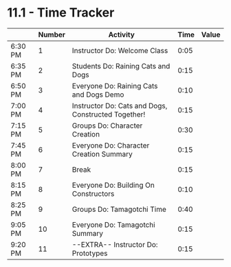 # 11.1 - Time Tracker

|         | Number | Activity                                            | Time | Value |
| ------- | ------ | --------------------------------------------------- | ---- | ----- |
| 6:30 PM | 1      | Instructor Do: Welcome Class                        | 0:05 |       |
| 6:35 PM | 2      | Students Do: Raining Cats and Dogs                  | 0:15 |       |
| 6:50 PM | 3      | Everyone Do: Raining Cats and Dogs Demo             | 0:10 |       |
| 7:00 PM | 4      | Instructor Do: Cats and Dogs, Constructed Together! | 0:15 |       |
| 7:15 PM | 5      | Groups Do: Character Creation                       | 0:30 |       |
| 7:45 PM | 6      | Everyone Do: Character Creation Summary             | 0:15 |       |
| 8:00 PM | 7      | Break                                               | 0:15 |       |
| 8:15 PM | 8      | Everyone Do: Building On Constructors               | 0:10 |       |
| 8:25 PM | 9      | Groups Do: Tamagotchi Time                          | 0:40 |       |
| 9:05 PM | 10     | Everyone Do: Tamagotchi Summary                     | 0:15 |       |
| 9:20 PM | 11     | --EXTRA-- Instructor Do: Prototypes                 | 0:15 |       |
